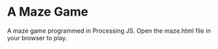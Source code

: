 # A Maze Game

A maze game programmed in Processing JS.  Open the maze.html file in your browser to play.
